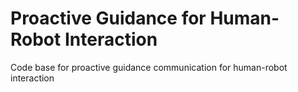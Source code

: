 # Proactive Guidance for Human-Robot Interaction

Code base for proactive guidance communication for human-robot interaction


